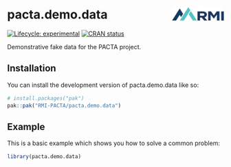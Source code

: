 
<!-- README.md is generated from README.Rmd. Please edit that file -->

# pacta.demo.data <img src="man/figures/logo.png" align="right" width="120" />

<!-- badges: start -->

[![Lifecycle:
experimental](https://img.shields.io/badge/lifecycle-experimental-orange.svg)](https://lifecycle.r-lib.org/articles/stages.html#experimental)
[![CRAN
status](https://www.r-pkg.org/badges/version/pacta.demo.data)](https://CRAN.R-project.org/package=pacta.demo.data)
<!-- badges: end -->

Demonstrative fake data for the PACTA project.

## Installation

You can install the development version of pacta.demo.data like so:

``` r
# install.packages("pak")
pak::pak("RMI-PACTA/pacta.demo.data")
```

## Example

This is a basic example which shows you how to solve a common problem:

``` r
library(pacta.demo.data)
```

